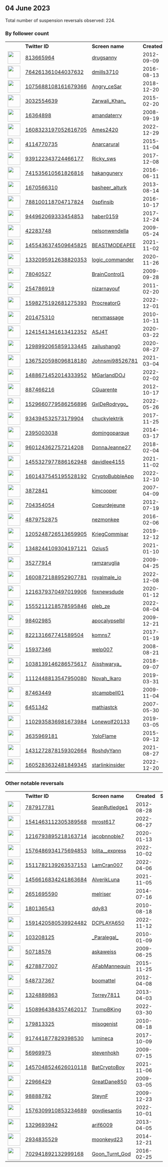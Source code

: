 
## 04 June 2023
Total number of suspension reversals observed: 224.

### By follower count
<table><tr><th></th><th align="left">Twitter ID</th><th align="left">Screen name</th>
<th align="left">Created</th><th align="left">Status</th><th align="left">Suspended</th><th align="left">Followers</th>
<tr><td><a href="https://pbs.twimg.com/profile_images/1210852867172655104/vmccRZiQ_normal.jpg"><img src="https://pbs.twimg.com/profile_images/1210852867172655104/vmccRZiQ_normal.jpg" width="40px" height="40px" align="center"/></a></td><td><a href="https://twitter.com/intent/user?user_id=813665964">813665964</a></td><td><a href="https://twitter.com/drugsanny">drugsanny</a></td><td>2012-09-09</td><td align="center"></td><td></td><td>331731</td></tr>
<tr><td><a href="https://pbs.twimg.com/profile_images/1351315411548196868/ghOUAZ4J_normal.jpg"><img src="https://pbs.twimg.com/profile_images/1351315411548196868/ghOUAZ4J_normal.jpg" width="40px" height="40px" align="center"/></a></td><td><a href="https://twitter.com/intent/user?user_id=764261361044037632">764261361044037632</a></td><td><a href="https://twitter.com/dmills3710">dmills3710</a></td><td>2016-08-13</td><td align="center"></td><td></td><td>30424</td></tr>
<tr><td><a href="https://pbs.twimg.com/profile_images/1624363924329009152/vAfkJ81Y_normal.jpg"><img src="https://pbs.twimg.com/profile_images/1624363924329009152/vAfkJ81Y_normal.jpg" width="40px" height="40px" align="center"/></a></td><td><a href="https://twitter.com/intent/user?user_id=1075688108161679366">1075688108161679366</a></td><td><a href="https://twitter.com/Angry_ceSar">Angry_ceSar</a></td><td>2018-12-20</td><td align="center"></td><td>2023-05-28</td><td>13953</td></tr>
<tr><td><a href="https://pbs.twimg.com/profile_images/1663832116461727744/7eUDGWqe_normal.jpg"><img src="https://pbs.twimg.com/profile_images/1663832116461727744/7eUDGWqe_normal.jpg" width="40px" height="40px" align="center"/></a></td><td><a href="https://twitter.com/intent/user?user_id=3032554639">3032554639</a></td><td><a href="https://twitter.com/Zarwali_Khan_">Zarwali_Khan_</a></td><td>2015-02-20</td><td align="center"></td><td>2022-12-08</td><td>11427</td></tr>
<tr><td><a href="https://pbs.twimg.com/profile_images/1613179490045239296/cHjYFkDQ_normal.jpg"><img src="https://pbs.twimg.com/profile_images/1613179490045239296/cHjYFkDQ_normal.jpg" width="40px" height="40px" align="center"/></a></td><td><a href="https://twitter.com/intent/user?user_id=16364898">16364898</a></td><td><a href="https://twitter.com/amandaterry">amandaterry</a></td><td>2008-09-19</td><td align="center"></td><td>2023-06-01</td><td>8938</td></tr>
<tr><td><a href="https://pbs.twimg.com/profile_images/1608329357583421441/zh1id-q3_normal.jpg"><img src="https://pbs.twimg.com/profile_images/1608329357583421441/zh1id-q3_normal.jpg" width="40px" height="40px" align="center"/></a></td><td><a href="https://twitter.com/intent/user?user_id=1608323197052616705">1608323197052616705</a></td><td><a href="https://twitter.com/Ames2420">Ames2420</a></td><td>2022-12-29</td><td align="center"></td><td>2023-04-08</td><td>8721</td></tr>
<tr><td><a href="https://pbs.twimg.com/profile_images/1664622006480916482/6euOPGDN_normal.jpg"><img src="https://pbs.twimg.com/profile_images/1664622006480916482/6euOPGDN_normal.jpg" width="40px" height="40px" align="center"/></a></td><td><a href="https://twitter.com/intent/user?user_id=4114770735">4114770735</a></td><td><a href="https://twitter.com/Anarcarural">Anarcarural</a></td><td>2015-11-04</td><td align="center"></td><td>2023-05-26</td><td>7716</td></tr>
<tr><td><a href="https://pbs.twimg.com/profile_images/1632770924893155328/e4-VQObs_normal.jpg"><img src="https://pbs.twimg.com/profile_images/1632770924893155328/e4-VQObs_normal.jpg" width="40px" height="40px" align="center"/></a></td><td><a href="https://twitter.com/intent/user?user_id=939122343724466177">939122343724466177</a></td><td><a href="https://twitter.com/Ricky_sws">Ricky_sws</a></td><td>2017-12-08</td><td align="center"></td><td>2023-05-26</td><td>7438</td></tr>
<tr><td><a href="https://pbs.twimg.com/profile_images/1066626629995282432/pazh5L7A_normal.jpg"><img src="https://pbs.twimg.com/profile_images/1066626629995282432/pazh5L7A_normal.jpg" width="40px" height="40px" align="center"/></a></td><td><a href="https://twitter.com/intent/user?user_id=741535610561826816">741535610561826816</a></td><td><a href="https://twitter.com/hakangunery">hakangunery</a></td><td>2016-06-11</td><td align="center"></td><td>2023-05-19</td><td>7382</td></tr>
<tr><td><a href="https://pbs.twimg.com/profile_images/1547790936087732225/rb5WXBks_normal.jpg"><img src="https://pbs.twimg.com/profile_images/1547790936087732225/rb5WXBks_normal.jpg" width="40px" height="40px" align="center"/></a></td><td><a href="https://twitter.com/intent/user?user_id=1670566310">1670566310</a></td><td><a href="https://twitter.com/basheer_alturk">basheer_alturk</a></td><td>2013-08-14</td><td align="center"></td><td>2023-06-01</td><td>6864</td></tr>
<tr><td><a href="https://pbs.twimg.com/profile_images/788585217816662016/33JhjreL_normal.jpg"><img src="https://pbs.twimg.com/profile_images/788585217816662016/33JhjreL_normal.jpg" width="40px" height="40px" align="center"/></a></td><td><a href="https://twitter.com/intent/user?user_id=788100118704717824">788100118704717824</a></td><td><a href="https://twitter.com/0spfinsib">0spfinsib</a></td><td>2016-10-17</td><td align="center"></td><td>2023-05-27</td><td>6777</td></tr>
<tr><td><a href="https://pbs.twimg.com/profile_images/1224090863871107072/S95bV7sL_normal.jpg"><img src="https://pbs.twimg.com/profile_images/1224090863871107072/S95bV7sL_normal.jpg" width="40px" height="40px" align="center"/></a></td><td><a href="https://twitter.com/intent/user?user_id=944962069333454853">944962069333454853</a></td><td><a href="https://twitter.com/haber0159">haber0159</a></td><td>2017-12-24</td><td align="center"></td><td>2023-01-02</td><td>5881</td></tr>
<tr><td><a href="https://pbs.twimg.com/profile_images/1129087554823831557/P_1Eh7_V_normal.jpg"><img src="https://pbs.twimg.com/profile_images/1129087554823831557/P_1Eh7_V_normal.jpg" width="40px" height="40px" align="center"/></a></td><td><a href="https://twitter.com/intent/user?user_id=42283748">42283748</a></td><td><a href="https://twitter.com/nelsonwendella">nelsonwendella</a></td><td>2009-05-24</td><td align="center"></td><td></td><td>5038</td></tr>
<tr><td><a href="https://pbs.twimg.com/profile_images/1648198312460431361/sAN814IK_normal.jpg"><img src="https://pbs.twimg.com/profile_images/1648198312460431361/sAN814IK_normal.jpg" width="40px" height="40px" align="center"/></a></td><td><a href="https://twitter.com/intent/user?user_id=1455436374509645825">1455436374509645825</a></td><td><a href="https://twitter.com/BEASTMODEAPEE">BEASTMODEAPEE</a></td><td>2021-11-02</td><td align="center"></td><td>2023-06-01</td><td>4858</td></tr>
<tr><td><a href="https://pbs.twimg.com/profile_images/1664011599563177984/gNZxFk1B_normal.png"><img src="https://pbs.twimg.com/profile_images/1664011599563177984/gNZxFk1B_normal.png" width="40px" height="40px" align="center"/></a></td><td><a href="https://twitter.com/intent/user?user_id=1332095912638820353">1332095912638820353</a></td><td><a href="https://twitter.com/logic_commander">logic_commander</a></td><td>2020-11-26</td><td align="center"></td><td>2023-05-29</td><td>4526</td></tr>
<tr><td><a href="https://pbs.twimg.com/profile_images/1342799219560734721/8O3v719F_normal.jpg"><img src="https://pbs.twimg.com/profile_images/1342799219560734721/8O3v719F_normal.jpg" width="40px" height="40px" align="center"/></a></td><td><a href="https://twitter.com/intent/user?user_id=78040527">78040527</a></td><td><a href="https://twitter.com/BrainControl1">BrainControl1</a></td><td>2009-09-28</td><td align="center">🔒</td><td>2023-05-27</td><td>4447</td></tr>
<tr><td><a href="https://pbs.twimg.com/profile_images/1016330008124710915/EfoZQ11P_normal.jpg"><img src="https://pbs.twimg.com/profile_images/1016330008124710915/EfoZQ11P_normal.jpg" width="40px" height="40px" align="center"/></a></td><td><a href="https://twitter.com/intent/user?user_id=254786919">254786919</a></td><td><a href="https://twitter.com/nizarnayouf">nizarnayouf</a></td><td>2011-02-20</td><td align="center"></td><td></td><td>4208</td></tr>
<tr><td><a href="https://pbs.twimg.com/profile_images/1639619207439548417/AyLRWCtY_normal.jpg"><img src="https://pbs.twimg.com/profile_images/1639619207439548417/AyLRWCtY_normal.jpg" width="40px" height="40px" align="center"/></a></td><td><a href="https://twitter.com/intent/user?user_id=1598275192681275393">1598275192681275393</a></td><td><a href="https://twitter.com/ProcreatorG">ProcreatorG</a></td><td>2022-12-01</td><td align="center"></td><td>2023-06-01</td><td>4145</td></tr>
<tr><td><a href="https://pbs.twimg.com/profile_images/1343057320226525185/LtZBejSh_normal.jpg"><img src="https://pbs.twimg.com/profile_images/1343057320226525185/LtZBejSh_normal.jpg" width="40px" height="40px" align="center"/></a></td><td><a href="https://twitter.com/intent/user?user_id=201475310">201475310</a></td><td><a href="https://twitter.com/nervmassage">nervmassage</a></td><td>2010-10-11</td><td align="center"></td><td>2022-11-22</td><td>4127</td></tr>
<tr><td><a href="https://pbs.twimg.com/profile_images/1441059229465415685/sd54fSYc_normal.jpg"><img src="https://pbs.twimg.com/profile_images/1441059229465415685/sd54fSYc_normal.jpg" width="40px" height="40px" align="center"/></a></td><td><a href="https://twitter.com/intent/user?user_id=1241541341613412352">1241541341613412352</a></td><td><a href="https://twitter.com/ASJ4T">ASJ4T</a></td><td>2020-03-22</td><td align="center"></td><td>2023-01-16</td><td>3797</td></tr>
<tr><td><a href="https://pbs.twimg.com/profile_images/1495700554235871235/t3GXH7NL_normal.jpg"><img src="https://pbs.twimg.com/profile_images/1495700554235871235/t3GXH7NL_normal.jpg" width="40px" height="40px" align="center"/></a></td><td><a href="https://twitter.com/intent/user?user_id=1298992065859133445">1298992065859133445</a></td><td><a href="https://twitter.com/zailushang0">zailushang0</a></td><td>2020-08-27</td><td align="center"></td><td>2023-05-02</td><td>3535</td></tr>
<tr><td><a href="https://pbs.twimg.com/profile_images/1463866430605217800/HqpCE73w_normal.jpg"><img src="https://pbs.twimg.com/profile_images/1463866430605217800/HqpCE73w_normal.jpg" width="40px" height="40px" align="center"/></a></td><td><a href="https://twitter.com/intent/user?user_id=1367520598096818180">1367520598096818180</a></td><td><a href="https://twitter.com/Johnsmi98526781">Johnsmi98526781</a></td><td>2021-03-04</td><td align="center"></td><td>2022-10-29</td><td>3490</td></tr>
<tr><td><a href="https://pbs.twimg.com/profile_images/1666562981461901312/EhGOW9x3_normal.jpg"><img src="https://pbs.twimg.com/profile_images/1666562981461901312/EhGOW9x3_normal.jpg" width="40px" height="40px" align="center"/></a></td><td><a href="https://twitter.com/intent/user?user_id=1488671452014333952">1488671452014333952</a></td><td><a href="https://twitter.com/MGarlandDOJ">MGarlandDOJ</a></td><td>2022-02-02</td><td align="center"></td><td>2023-06-02</td><td>3315</td></tr>
<tr><td><a href="https://pbs.twimg.com/profile_images/1426256009669095427/LK5dsb1o_normal.jpg"><img src="https://pbs.twimg.com/profile_images/1426256009669095427/LK5dsb1o_normal.jpg" width="40px" height="40px" align="center"/></a></td><td><a href="https://twitter.com/intent/user?user_id=887466216">887466216</a></td><td><a href="https://twitter.com/CGuarente">CGuarente</a></td><td>2012-10-17</td><td align="center"></td><td>2023-05-23</td><td>3219</td></tr>
<tr><td><a href="https://pbs.twimg.com/profile_images/1664038774655811586/mpEHq_eX_normal.jpg"><img src="https://pbs.twimg.com/profile_images/1664038774655811586/mpEHq_eX_normal.jpg" width="40px" height="40px" align="center"/></a></td><td><a href="https://twitter.com/intent/user?user_id=1529660779586256896">1529660779586256896</a></td><td><a href="https://twitter.com/GxlDeRodrygo_">GxlDeRodrygo_</a></td><td>2022-05-26</td><td align="center"></td><td>2022-12-02</td><td>2746</td></tr>
<tr><td><a href="https://pbs.twimg.com/profile_images/1570399856472084480/VkMEM4d2_normal.jpg"><img src="https://pbs.twimg.com/profile_images/1570399856472084480/VkMEM4d2_normal.jpg" width="40px" height="40px" align="center"/></a></td><td><a href="https://twitter.com/intent/user?user_id=934394532573179904">934394532573179904</a></td><td><a href="https://twitter.com/chuckylektrik">chuckylektrik</a></td><td>2017-11-25</td><td align="center"></td><td>2023-05-24</td><td>2656</td></tr>
<tr><td><a href="https://pbs.twimg.com/profile_images/1565139931592380416/WZtChC9X_normal.jpg"><img src="https://pbs.twimg.com/profile_images/1565139931592380416/WZtChC9X_normal.jpg" width="40px" height="40px" align="center"/></a></td><td><a href="https://twitter.com/intent/user?user_id=2395003038">2395003038</a></td><td><a href="https://twitter.com/domingoparque">domingoparque</a></td><td>2014-03-17</td><td align="center"></td><td>2022-09-23</td><td>2645</td></tr>
<tr><td><a href="https://pbs.twimg.com/profile_images/1347745512016015361/YF9Y_5Bv_normal.jpg"><img src="https://pbs.twimg.com/profile_images/1347745512016015361/YF9Y_5Bv_normal.jpg" width="40px" height="40px" align="center"/></a></td><td><a href="https://twitter.com/intent/user?user_id=960124362757214208">960124362757214208</a></td><td><a href="https://twitter.com/DonnaJeanne27">DonnaJeanne27</a></td><td>2018-02-04</td><td align="center"></td><td>2022-10-29</td><td>2594</td></tr>
<tr><td><a href="https://pbs.twimg.com/profile_images/1654214263353778176/7nGfW_AT_normal.jpg"><img src="https://pbs.twimg.com/profile_images/1654214263353778176/7nGfW_AT_normal.jpg" width="40px" height="40px" align="center"/></a></td><td><a href="https://twitter.com/intent/user?user_id=1455327977886162948">1455327977886162948</a></td><td><a href="https://twitter.com/davidlee4155">davidlee4155</a></td><td>2021-11-02</td><td align="center"></td><td>2023-06-01</td><td>2304</td></tr>
<tr><td><a href="https://pbs.twimg.com/profile_images/1633137502671482884/wtIuNgkZ_normal.jpg"><img src="https://pbs.twimg.com/profile_images/1633137502671482884/wtIuNgkZ_normal.jpg" width="40px" height="40px" align="center"/></a></td><td><a href="https://twitter.com/intent/user?user_id=1601437545195528192">1601437545195528192</a></td><td><a href="https://twitter.com/CryptoBubbleApp">CryptoBubbleApp</a></td><td>2022-12-10</td><td align="center"></td><td>2023-06-02</td><td>2112</td></tr>
<tr><td><a href="https://pbs.twimg.com/profile_images/378800000729350297/d0cd634149243e6cdd0314a880313d08_normal.png"><img src="https://pbs.twimg.com/profile_images/378800000729350297/d0cd634149243e6cdd0314a880313d08_normal.png" width="40px" height="40px" align="center"/></a></td><td><a href="https://twitter.com/intent/user?user_id=3872841">3872841</a></td><td><a href="https://twitter.com/kimcooper">kimcooper</a></td><td>2007-04-09</td><td align="center"></td><td>2023-04-28</td><td>2032</td></tr>
<tr><td><a href="https://pbs.twimg.com/profile_images/1634285980814397447/aoRO-2fu_normal.jpg"><img src="https://pbs.twimg.com/profile_images/1634285980814397447/aoRO-2fu_normal.jpg" width="40px" height="40px" align="center"/></a></td><td><a href="https://twitter.com/intent/user?user_id=704354054">704354054</a></td><td><a href="https://twitter.com/Coeurdejeune">Coeurdejeune</a></td><td>2012-07-19</td><td align="center"></td><td>2023-06-01</td><td>1901</td></tr>
<tr><td><a href="https://pbs.twimg.com/profile_images/1163285032259248128/FkIJbfCO_normal.jpg"><img src="https://pbs.twimg.com/profile_images/1163285032259248128/FkIJbfCO_normal.jpg" width="40px" height="40px" align="center"/></a></td><td><a href="https://twitter.com/intent/user?user_id=4879752875">4879752875</a></td><td><a href="https://twitter.com/nezmonkee">nezmonkee</a></td><td>2016-02-06</td><td align="center"></td><td>2023-06-03</td><td>1892</td></tr>
<tr><td><a href="https://pbs.twimg.com/profile_images/1654373151843794946/Jp_85nJe_normal.jpg"><img src="https://pbs.twimg.com/profile_images/1654373151843794946/Jp_85nJe_normal.jpg" width="40px" height="40px" align="center"/></a></td><td><a href="https://twitter.com/intent/user?user_id=1205248726513659905">1205248726513659905</a></td><td><a href="https://twitter.com/KriegCommisar">KriegCommisar</a></td><td>2019-12-12</td><td align="center"></td><td>2023-05-28</td><td>1837</td></tr>
<tr><td><a href="https://pbs.twimg.com/profile_images/1664905875511705602/OQzeB5YX_normal.jpg"><img src="https://pbs.twimg.com/profile_images/1664905875511705602/OQzeB5YX_normal.jpg" width="40px" height="40px" align="center"/></a></td><td><a href="https://twitter.com/intent/user?user_id=1348244109304197121">1348244109304197121</a></td><td><a href="https://twitter.com/Ozius5">Ozius5</a></td><td>2021-01-10</td><td align="center"></td><td>2022-12-01</td><td>1828</td></tr>
<tr><td><a href="https://pbs.twimg.com/profile_images/1519290186139521024/uyE4bdcn_normal.jpg"><img src="https://pbs.twimg.com/profile_images/1519290186139521024/uyE4bdcn_normal.jpg" width="40px" height="40px" align="center"/></a></td><td><a href="https://twitter.com/intent/user?user_id=35277914">35277914</a></td><td><a href="https://twitter.com/ramzaruglia">ramzaruglia</a></td><td>2009-04-25</td><td align="center"></td><td>2023-03-21</td><td>1808</td></tr>
<tr><td><a href="https://pbs.twimg.com/profile_images/1654922829547163648/daN6S09P_normal.png"><img src="https://pbs.twimg.com/profile_images/1654922829547163648/daN6S09P_normal.png" width="40px" height="40px" align="center"/></a></td><td><a href="https://twitter.com/intent/user?user_id=1600872188952907781">1600872188952907781</a></td><td><a href="https://twitter.com/royalmale_io">royalmale_io</a></td><td>2022-12-08</td><td align="center"></td><td>2023-06-01</td><td>1760</td></tr>
<tr><td><a href="https://pbs.twimg.com/profile_images/1447245563850805252/a1T8qh2x_normal.jpg"><img src="https://pbs.twimg.com/profile_images/1447245563850805252/a1T8qh2x_normal.jpg" width="40px" height="40px" align="center"/></a></td><td><a href="https://twitter.com/intent/user?user_id=1216379370497019906">1216379370497019906</a></td><td><a href="https://twitter.com/foxnewsdude">foxnewsdude</a></td><td>2020-01-12</td><td align="center"></td><td>2023-05-27</td><td>1699</td></tr>
<tr><td><a href="https://pbs.twimg.com/profile_images/1555211804174843912/6vdlslqc_normal.jpg"><img src="https://pbs.twimg.com/profile_images/1555211804174843912/6vdlslqc_normal.jpg" width="40px" height="40px" align="center"/></a></td><td><a href="https://twitter.com/intent/user?user_id=1555211218578595846">1555211218578595846</a></td><td><a href="https://twitter.com/pleb_ze">pleb_ze</a></td><td>2022-08-04</td><td align="center"></td><td>2023-06-01</td><td>1670</td></tr>
<tr><td><a href="https://pbs.twimg.com/profile_images/585558399/twitlogo_normal.jpg"><img src="https://pbs.twimg.com/profile_images/585558399/twitlogo_normal.jpg" width="40px" height="40px" align="center"/></a></td><td><a href="https://twitter.com/intent/user?user_id=98402985">98402985</a></td><td><a href="https://twitter.com/apocalypselbl">apocalypselbl</a></td><td>2009-12-21</td><td align="center"></td><td></td><td>1602</td></tr>
<tr><td><a href="https://pbs.twimg.com/profile_images/1498949700296314880/3rXEm9A4_normal.jpg"><img src="https://pbs.twimg.com/profile_images/1498949700296314880/3rXEm9A4_normal.jpg" width="40px" height="40px" align="center"/></a></td><td><a href="https://twitter.com/intent/user?user_id=822131667741589504">822131667741589504</a></td><td><a href="https://twitter.com/komns7">komns7</a></td><td>2017-01-19</td><td align="center"></td><td>2022-05-24</td><td>1495</td></tr>
<tr><td><a href="https://pbs.twimg.com/profile_images/1383694538997260301/TzURBW8F_normal.jpg"><img src="https://pbs.twimg.com/profile_images/1383694538997260301/TzURBW8F_normal.jpg" width="40px" height="40px" align="center"/></a></td><td><a href="https://twitter.com/intent/user?user_id=15937346">15937346</a></td><td><a href="https://twitter.com/welp007">welp007</a></td><td>2008-08-21</td><td align="center"></td><td>2023-05-27</td><td>1430</td></tr>
<tr><td><a href="https://pbs.twimg.com/profile_images/1664630175097577477/0Xsg7Eav_normal.jpg"><img src="https://pbs.twimg.com/profile_images/1664630175097577477/0Xsg7Eav_normal.jpg" width="40px" height="40px" align="center"/></a></td><td><a href="https://twitter.com/intent/user?user_id=1038139146286575617">1038139146286575617</a></td><td><a href="https://twitter.com/Aisshwarya_">Aisshwarya_</a></td><td>2018-09-07</td><td align="center"></td><td>2022-12-18</td><td>1420</td></tr>
<tr><td><a href="https://pbs.twimg.com/profile_images/1662867099851853825/p1DlPW64_normal.jpg"><img src="https://pbs.twimg.com/profile_images/1662867099851853825/p1DlPW64_normal.jpg" width="40px" height="40px" align="center"/></a></td><td><a href="https://twitter.com/intent/user?user_id=1112448813547950080">1112448813547950080</a></td><td><a href="https://twitter.com/Novah_Ikaro">Novah_Ikaro</a></td><td>2019-03-31</td><td align="center"></td><td>2023-05-27</td><td>1411</td></tr>
<tr><td><a href="https://pbs.twimg.com/profile_images/1665788728806088704/TMmF0e9S_normal.jpg"><img src="https://pbs.twimg.com/profile_images/1665788728806088704/TMmF0e9S_normal.jpg" width="40px" height="40px" align="center"/></a></td><td><a href="https://twitter.com/intent/user?user_id=87463449">87463449</a></td><td><a href="https://twitter.com/stcampbell01">stcampbell01</a></td><td>2009-11-04</td><td align="center"></td><td>2022-10-06</td><td>1322</td></tr>
<tr><td><a href="https://pbs.twimg.com/profile_images/25649292/997434708_m_normal.jpg"><img src="https://pbs.twimg.com/profile_images/25649292/997434708_m_normal.jpg" width="40px" height="40px" align="center"/></a></td><td><a href="https://twitter.com/intent/user?user_id=6451342">6451342</a></td><td><a href="https://twitter.com/mathiastck">mathiastck</a></td><td>2007-05-30</td><td align="center"></td><td>2023-05-27</td><td>1310</td></tr>
<tr><td><a href="https://pbs.twimg.com/profile_images/1622316829145194497/doqEYH5O_normal.jpg"><img src="https://pbs.twimg.com/profile_images/1622316829145194497/doqEYH5O_normal.jpg" width="40px" height="40px" align="center"/></a></td><td><a href="https://twitter.com/intent/user?user_id=1102935836981673984">1102935836981673984</a></td><td><a href="https://twitter.com/Lonewolf20133">Lonewolf20133</a></td><td>2019-03-05</td><td align="center"></td><td>2023-05-18</td><td>1296</td></tr>
<tr><td><a href="https://pbs.twimg.com/profile_images/1333580448237309953/3AteSRhO_normal.jpg"><img src="https://pbs.twimg.com/profile_images/1333580448237309953/3AteSRhO_normal.jpg" width="40px" height="40px" align="center"/></a></td><td><a href="https://twitter.com/intent/user?user_id=3635969181">3635969181</a></td><td><a href="https://twitter.com/YoloFlame">YoloFlame</a></td><td>2015-09-12</td><td align="center"></td><td></td><td>1268</td></tr>
<tr><td><a href="https://pbs.twimg.com/profile_images/1665379872292700161/Pt80wQz1_normal.jpg"><img src="https://pbs.twimg.com/profile_images/1665379872292700161/Pt80wQz1_normal.jpg" width="40px" height="40px" align="center"/></a></td><td><a href="https://twitter.com/intent/user?user_id=1431272878159302664">1431272878159302664</a></td><td><a href="https://twitter.com/RoshdyYann">RoshdyYann</a></td><td>2021-08-27</td><td align="center"></td><td>2022-11-12</td><td>1203</td></tr>
<tr><td><a href="https://pbs.twimg.com/profile_images/1605286218861772802/F8RGGzKQ_normal.jpg"><img src="https://pbs.twimg.com/profile_images/1605286218861772802/F8RGGzKQ_normal.jpg" width="40px" height="40px" align="center"/></a></td><td><a href="https://twitter.com/intent/user?user_id=1605283632481849345">1605283632481849345</a></td><td><a href="https://twitter.com/starlinkinsider">starlinkinsider</a></td><td>2022-12-20</td><td align="center"></td><td>2023-05-28</td><td>1163</td></tr>
</table>

### Other notable reversals
<table><tr><th></th><th align="left">Twitter ID</th><th align="left">Screen name</th>
<th align="left">Created</th><th align="left">Status</th><th align="left">Suspended</th><th align="left">Followers</th>
<tr><td><a href="https://pbs.twimg.com/profile_images/1617648949640237057/VXDeYBY2_normal.png"><img src="https://pbs.twimg.com/profile_images/1617648949640237057/VXDeYBY2_normal.png" width="40px" height="40px" align="center"/></a></td><td><a href="https://twitter.com/intent/user?user_id=787917781">787917781</a></td><td><a href="https://twitter.com/SeanRutledge1">SeanRutledge1</a></td><td>2012-08-28</td><td align="center"></td><td>2023-02-24</td><td>19</td></tr>
<tr><td><a href="https://pbs.twimg.com/profile_images/1562111364805451777/B9tamAvw_normal.jpg"><img src="https://pbs.twimg.com/profile_images/1562111364805451777/B9tamAvw_normal.jpg" width="40px" height="40px" align="center"/></a></td><td><a href="https://twitter.com/intent/user?user_id=1541463112305389568">1541463112305389568</a></td><td><a href="https://twitter.com/mrost617">mrost617</a></td><td>2022-06-27</td><td align="center"></td><td>2022-12-16</td><td>213</td></tr>
<tr><td><a href="https://pbs.twimg.com/profile_images/1624711007674277890/1joONMLr_normal.jpg"><img src="https://pbs.twimg.com/profile_images/1624711007674277890/1joONMLr_normal.jpg" width="40px" height="40px" align="center"/></a></td><td><a href="https://twitter.com/intent/user?user_id=1216793895218163714">1216793895218163714</a></td><td><a href="https://twitter.com/jacobnnoble7">jacobnnoble7</a></td><td>2020-01-13</td><td align="center"></td><td>2023-05-27</td><td>491</td></tr>
<tr><td><a href="https://pbs.twimg.com/profile_images/1665390456950194177/5EDU8cOV_normal.jpg"><img src="https://pbs.twimg.com/profile_images/1665390456950194177/5EDU8cOV_normal.jpg" width="40px" height="40px" align="center"/></a></td><td><a href="https://twitter.com/intent/user?user_id=1576486934175694853">1576486934175694853</a></td><td><a href="https://twitter.com/lolita__express">lolita__express</a></td><td>2022-10-02</td><td align="center"></td><td>2022-12-09</td><td>102</td></tr>
<tr><td><a href="https://pbs.twimg.com/profile_images/1511783403770679304/LpMCwBDP_normal.jpg"><img src="https://pbs.twimg.com/profile_images/1511783403770679304/LpMCwBDP_normal.jpg" width="40px" height="40px" align="center"/></a></td><td><a href="https://twitter.com/intent/user?user_id=1511782139263537153">1511782139263537153</a></td><td><a href="https://twitter.com/LamCran007">LamCran007</a></td><td>2022-04-06</td><td align="center"></td><td>2023-05-26</td><td>189</td></tr>
<tr><td><a href="https://pbs.twimg.com/profile_images/1456616953532067844/DGI5gr2c_normal.jpg"><img src="https://pbs.twimg.com/profile_images/1456616953532067844/DGI5gr2c_normal.jpg" width="40px" height="40px" align="center"/></a></td><td><a href="https://twitter.com/intent/user?user_id=1456616834241863684">1456616834241863684</a></td><td><a href="https://twitter.com/AlverikLuna">AlverikLuna</a></td><td>2021-11-05</td><td align="center"></td><td>2023-05-21</td><td>51</td></tr>
<tr><td><a href="https://pbs.twimg.com/profile_images/732377780663377921/k_430_Ok_normal.jpg"><img src="https://pbs.twimg.com/profile_images/732377780663377921/k_430_Ok_normal.jpg" width="40px" height="40px" align="center"/></a></td><td><a href="https://twitter.com/intent/user?user_id=2651695590">2651695590</a></td><td><a href="https://twitter.com/melriser">melriser</a></td><td>2014-07-16</td><td align="center"></td><td>2023-05-29</td><td>65</td></tr>
<tr><td><a href="https://pbs.twimg.com/profile_images/2459844655/huwmrbv4q4kpx7b2y4vu_normal.jpeg"><img src="https://pbs.twimg.com/profile_images/2459844655/huwmrbv4q4kpx7b2y4vu_normal.jpeg" width="40px" height="40px" align="center"/></a></td><td><a href="https://twitter.com/intent/user?user_id=180136543">180136543</a></td><td><a href="https://twitter.com/ddy83">ddy83</a></td><td>2010-08-18</td><td align="center">🔒</td><td>2023-05-28</td><td>501</td></tr>
<tr><td><a href="https://pbs.twimg.com/profile_images/1612491329862500356/P8KmTGBx_normal.jpg"><img src="https://pbs.twimg.com/profile_images/1612491329862500356/P8KmTGBx_normal.jpg" width="40px" height="40px" align="center"/></a></td><td><a href="https://twitter.com/intent/user?user_id=1591420580539924482">1591420580539924482</a></td><td><a href="https://twitter.com/DCPLAYA650">DCPLAYA650</a></td><td>2022-11-12</td><td align="center"></td><td>2023-05-26</td><td>30</td></tr>
<tr><td><a href="https://pbs.twimg.com/profile_images/911077085946429440/u0pLrJgJ_normal.jpg"><img src="https://pbs.twimg.com/profile_images/911077085946429440/u0pLrJgJ_normal.jpg" width="40px" height="40px" align="center"/></a></td><td><a href="https://twitter.com/intent/user?user_id=103208125">103208125</a></td><td><a href="https://twitter.com/_Paralegal_">_Paralegal_</a></td><td>2010-01-09</td><td align="center"></td><td>2023-05-29</td><td>59</td></tr>
<tr><td><a href="https://pbs.twimg.com/profile_images/1249858532477992960/FL_ERHW4_normal.jpg"><img src="https://pbs.twimg.com/profile_images/1249858532477992960/FL_ERHW4_normal.jpg" width="40px" height="40px" align="center"/></a></td><td><a href="https://twitter.com/intent/user?user_id=50718576">50718576</a></td><td><a href="https://twitter.com/askaweiss">askaweiss</a></td><td>2009-06-25</td><td align="center"></td><td>2023-05-27</td><td>95</td></tr>
<tr><td><a href="https://pbs.twimg.com/profile_images/1662761352421855234/CxVT2Oxw_normal.jpg"><img src="https://pbs.twimg.com/profile_images/1662761352421855234/CxVT2Oxw_normal.jpg" width="40px" height="40px" align="center"/></a></td><td><a href="https://twitter.com/intent/user?user_id=4278877007">4278877007</a></td><td><a href="https://twitter.com/AFabMannequin">AFabMannequin</a></td><td>2015-11-25</td><td align="center"></td><td>2023-05-27</td><td>77</td></tr>
<tr><td><a href="https://pbs.twimg.com/profile_images/1599446122833100806/BvWDENwj_normal.jpg"><img src="https://pbs.twimg.com/profile_images/1599446122833100806/BvWDENwj_normal.jpg" width="40px" height="40px" align="center"/></a></td><td><a href="https://twitter.com/intent/user?user_id=548737367">548737367</a></td><td><a href="https://twitter.com/boomattel">boomattel</a></td><td>2012-04-08</td><td align="center"></td><td>2023-05-27</td><td>336</td></tr>
<tr><td><a href="https://pbs.twimg.com/profile_images/3493864065/6754b4a1d617e5b19b1285248dcb2b7e_normal.jpeg"><img src="https://pbs.twimg.com/profile_images/3493864065/6754b4a1d617e5b19b1285248dcb2b7e_normal.jpeg" width="40px" height="40px" align="center"/></a></td><td><a href="https://twitter.com/intent/user?user_id=1324889863">1324889863</a></td><td><a href="https://twitter.com/Torrey7811">Torrey7811</a></td><td>2013-04-03</td><td align="center"></td><td>2023-04-21</td><td>53</td></tr>
<tr><td><a href="https://pbs.twimg.com/profile_images/1508965640698310660/qFvopD4a_normal.jpg"><img src="https://pbs.twimg.com/profile_images/1508965640698310660/qFvopD4a_normal.jpg" width="40px" height="40px" align="center"/></a></td><td><a href="https://twitter.com/intent/user?user_id=1508964384357462017">1508964384357462017</a></td><td><a href="https://twitter.com/TrumpBKing">TrumpBKing</a></td><td>2022-03-30</td><td align="center"></td><td>2023-05-28</td><td>243</td></tr>
<tr><td><a href="https://pbs.twimg.com/profile_images/1653279458579845120/FUOAx-kE_normal.jpg"><img src="https://pbs.twimg.com/profile_images/1653279458579845120/FUOAx-kE_normal.jpg" width="40px" height="40px" align="center"/></a></td><td><a href="https://twitter.com/intent/user?user_id=179813325">179813325</a></td><td><a href="https://twitter.com/misogenist">misogenist</a></td><td>2010-08-18</td><td align="center"></td><td>2023-05-27</td><td>285</td></tr>
<tr><td><a href="https://abs.twimg.com/sticky/default_profile_images/default_profile_normal.png"><img src="https://abs.twimg.com/sticky/default_profile_images/default_profile_normal.png" width="40px" height="40px" align="center"/></a></td><td><a href="https://twitter.com/intent/user?user_id=917441877829398530">917441877829398530</a></td><td><a href="https://twitter.com/lumineca">lumineca</a></td><td>2017-10-09</td><td align="center"></td><td>2023-05-25</td><td>0</td></tr>
<tr><td><a href="https://pbs.twimg.com/profile_images/1660850046903132160/0icC4jfQ_normal.jpg"><img src="https://pbs.twimg.com/profile_images/1660850046903132160/0icC4jfQ_normal.jpg" width="40px" height="40px" align="center"/></a></td><td><a href="https://twitter.com/intent/user?user_id=56969975">56969975</a></td><td><a href="https://twitter.com/stevenhokh">stevenhokh</a></td><td>2009-07-15</td><td align="center"></td><td>2023-05-27</td><td>37</td></tr>
<tr><td><a href="https://pbs.twimg.com/profile_images/1645016487051116544/SRfvD8vz_normal.jpg"><img src="https://pbs.twimg.com/profile_images/1645016487051116544/SRfvD8vz_normal.jpg" width="40px" height="40px" align="center"/></a></td><td><a href="https://twitter.com/intent/user?user_id=1457048524626010118">1457048524626010118</a></td><td><a href="https://twitter.com/BatCryptoBoy">BatCryptoBoy</a></td><td>2021-11-06</td><td align="center"></td><td>2023-05-18</td><td>359</td></tr>
<tr><td><a href="https://pbs.twimg.com/profile_images/621051930781941760/LGBBGuwn_normal.jpg"><img src="https://pbs.twimg.com/profile_images/621051930781941760/LGBBGuwn_normal.jpg" width="40px" height="40px" align="center"/></a></td><td><a href="https://twitter.com/intent/user?user_id=22966429">22966429</a></td><td><a href="https://twitter.com/GreatDane850">GreatDane850</a></td><td>2009-03-05</td><td align="center"></td><td>2023-05-26</td><td>18</td></tr>
<tr><td><a href="https://pbs.twimg.com/profile_images/1402250079537401870/8c6PgSGg_normal.jpg"><img src="https://pbs.twimg.com/profile_images/1402250079537401870/8c6PgSGg_normal.jpg" width="40px" height="40px" align="center"/></a></td><td><a href="https://twitter.com/intent/user?user_id=98888782">98888782</a></td><td><a href="https://twitter.com/SteynF">SteynF</a></td><td>2009-12-23</td><td align="center"></td><td>2023-05-26</td><td>188</td></tr>
<tr><td><a href="https://pbs.twimg.com/profile_images/1576401427374678018/aCXSDx_j_normal.jpg"><img src="https://pbs.twimg.com/profile_images/1576401427374678018/aCXSDx_j_normal.jpg" width="40px" height="40px" align="center"/></a></td><td><a href="https://twitter.com/intent/user?user_id=1576309910853234689">1576309910853234689</a></td><td><a href="https://twitter.com/govdjesantis">govdjesantis</a></td><td>2022-10-01</td><td align="center"></td><td>2022-12-16</td><td>77</td></tr>
<tr><td><a href="https://pbs.twimg.com/profile_images/1621910118240501762/yMtrI8mX_normal.jpg"><img src="https://pbs.twimg.com/profile_images/1621910118240501762/yMtrI8mX_normal.jpg" width="40px" height="40px" align="center"/></a></td><td><a href="https://twitter.com/intent/user?user_id=1329693942">1329693942</a></td><td><a href="https://twitter.com/arif6009">arif6009</a></td><td>2013-04-05</td><td align="center"></td><td>2023-05-16</td><td>180</td></tr>
<tr><td><a href="https://pbs.twimg.com/profile_images/1612479448498016262/DoD3AnTs_normal.jpg"><img src="https://pbs.twimg.com/profile_images/1612479448498016262/DoD3AnTs_normal.jpg" width="40px" height="40px" align="center"/></a></td><td><a href="https://twitter.com/intent/user?user_id=2934835529">2934835529</a></td><td><a href="https://twitter.com/moonkeyd23">moonkeyd23</a></td><td>2014-12-21</td><td align="center"></td><td>2023-05-27</td><td>816</td></tr>
<tr><td><a href="https://pbs.twimg.com/profile_images/944267633565753345/mx3w1-58_normal.jpg"><img src="https://pbs.twimg.com/profile_images/944267633565753345/mx3w1-58_normal.jpg" width="40px" height="40px" align="center"/></a></td><td><a href="https://twitter.com/intent/user?user_id=702941892132999168">702941892132999168</a></td><td><a href="https://twitter.com/Goon_Turnt_God">Goon_Turnt_God</a></td><td>2016-02-25</td><td align="center"></td><td>2023-02-25</td><td>23</td></tr>
</table>
